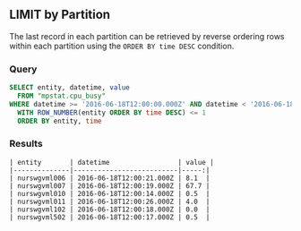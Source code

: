 ## LIMIT by Partition

The last record in each partition can be retrieved by reverse ordering rows within each partition using the `ORDER BY time DESC` condition.

### Query

```sql
SELECT entity, datetime, value
  FROM "mpstat.cpu_busy"
WHERE datetime >= '2016-06-18T12:00:00.000Z' AND datetime < '2016-06-18T12:00:30.000Z'
  WITH ROW_NUMBER(entity ORDER BY time DESC) <= 1
  ORDER BY entity, time
```

### Results

```ls
| entity       | datetime                 | value |
|--------------|--------------------------|-----:|
| nurswgvml006 | 2016-06-18T12:00:21.000Z | 8.1  |
| nurswgvml007 | 2016-06-18T12:00:19.000Z | 67.7 |
| nurswgvml010 | 2016-06-18T12:00:14.000Z | 0.5  |
| nurswgvml011 | 2016-06-18T12:00:26.000Z | 4.0  |
| nurswgvml102 | 2016-06-18T12:00:18.000Z | 0.0  |
| nurswgvml502 | 2016-06-18T12:00:17.000Z | 0.5  |
```
